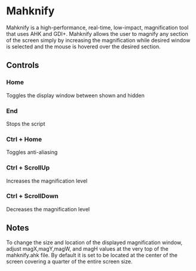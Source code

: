 # Mahknify
Mahknify is a high-performance, real-time, low-impact, magnification tool that uses AHK and GDI+. Mahknify allows the user to magnify any section of the screen simply by increasing the magnification while desired window is selected and the mouse is hovered over the desired section.

## Controls
### Home
Toggles the display window between shown and hidden
### End
Stops the script
### Ctrl + Home
Toggles anti-aliasing
### Ctrl + ScrollUp
Increases the magnification level
### Ctrl + ScrollDown
Decreases the magnification level

## Notes
To change the size and location of the displayed magnification window, adjust magX,magY,magW, and magH values at the very top of the mahknify.ahk file. By default it is set to be located at the center of the screen covering a quarter of the entire screen size.
